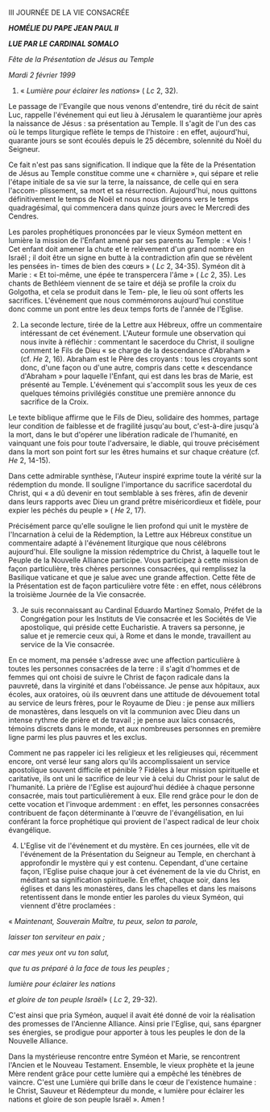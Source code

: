III JOURNÉE DE LA VIE CONSACRÉE

***HOMÉLIE DU PAPE JEAN PAUL II***

***LUE PAR LE CARDINAL SOMALO***

*Fête de la Présentation de Jésus au Temple*

*Mardi 2 février 1999*

1. « *Lumière pour éclairer les nations*» ( *Lc* 2, 32).

Le passage de l'Evangile que nous venons d'entendre, tiré du récit de saint Luc, rappelle l'événement qui eut lieu à Jérusalem le quarantième jour après la naissance de Jésus : sa présentation au Temple. Il s'agit de l'un des cas où le temps liturgique reflète le temps de l'histoire : en effet, aujourd'hui, quarante jours se sont écoulés depuis le 25 décembre, solennité du Noël du Seigneur.

Ce fait n'est pas sans signification. Il indique que la fête de la Présentation de Jésus au Temple constitue comme une « charnière », qui sépare et relie l'étape initiale de sa vie sur la terre, la naissance, de celle qui en sera l'accom- plissement, sa mort et sa résurrection. Aujourd'hui, nous quittons définitivement le temps de Noël et nous nous dirigeons vers le temps quadragésimal, qui commencera dans quinze jours avec le Mercredi des Cendres.

Les paroles prophétiques prononcées par le vieux Syméon mettent en lumière la mission de l'Enfant amené par ses parents au Temple : « Vois ! Cet enfant doit amener la chute et le relèvement d'un grand nombre en Israël ; il doit être un signe en butte à la contradiction afin que se révèlent les pensées in- times de bien des cœurs » ( *Lc* 2, 34-35). Syméon dit à Marie : « Et toi-même, une épée te transpercera l'âme » ( *Lc* 2, 35). Les chants de Bethléem viennent de se taire et déjà se profile la croix du Golgotha, et cela se produit dans le Tem- ple, le lieu où sont offerts les sacrifices. L'événement que nous commémorons aujourd'hui constitue donc comme un pont entre les deux temps forts de l'année de l'Eglise.

2. La seconde lecture, tirée de la Lettre aux Hébreux, offre un commentaire intéressant de cet événement. L'Auteur formule une observation qui nous invite à réfléchir : commentant le sacerdoce du Christ, il souligne comment le Fils de Dieu « se charge de la descendance d'Abraham » (cf. *He* 2, 16). Abraham est le Père des croyants : tous les croyants sont donc, d'une façon ou d'une autre, compris dans cette « descendance d'Abraham » pour laquelle l'Enfant, qui est dans les bras de Marie, est présenté au Temple. L'événement qui s'accomplit sous les yeux de ces quelques témoins privilégiés constitue une première annonce du sacrifice de la Croix.

Le texte biblique affirme que le Fils de Dieu, solidaire des hommes, partage leur condition de faiblesse et de fragilité jusqu'au bout, c'est-à-dire jusqu'à la mort, dans le but d'opérer une libération radicale de l'humanité, en vainquant une fois pour toute l'adversaire, le diable, qui trouve précisément dans la mort son point fort sur les êtres humains et sur chaque créature (cf. *He* 2, 14-15).

Dans cette admirable synthèse, l'Auteur inspiré exprime toute la vérité sur la rédemption du monde. Il souligne l'importance du sacrifice sacerdotal du Christ, qui « a dû devenir en tout semblable à ses frères, afin de devenir dans leurs rapports avec Dieu un grand prêtre miséricordieux et fidèle, pour expier les péchés du peuple » ( *He* 2, 17).

Précisément parce qu'elle souligne le lien profond qui unit le mystère de l'Incarnation à celui de la Rédemption, la Lettre aux Hébreux constitue un commentaire adapté à l'événement liturgique que nous célébrons aujourd'hui. Elle souligne la mission rédemptrice du Christ, à laquelle tout le Peuple de la Nouvelle Alliance participe. Vous participez à cette mission de façon particulière, très chères personnes consacrées, qui remplissez la Basilique vaticane et que je salue avec une grande affection. Cette fête de la Présentation est de façon particulière votre fête : en effet, nous célébrons la troisième Journée de la Vie consacrée.

3. Je suis reconnaissant au Cardinal Eduardo Martínez Somalo, Préfet de la Congrégation pour les Instituts de Vie consacrée et les Sociétés de Vie apostolique, qui préside cette Eucharistie. A travers sa personne, je salue et je remercie ceux qui, à Rome et dans le monde, travaillent au service de la Vie consacrée.

En ce moment, ma pensée s'adresse avec une affection particulière à toutes les personnes consacrées de la terre : il s'agit d'hommes et de femmes qui ont choisi de suivre le Christ de façon radicale dans la pauvreté, dans la virginité et dans l'obéissance. Je pense aux hôpitaux, aux écoles, aux oratoires, où ils œuvrent dans une attitude de dévouement total au service de leurs frères, pour le Royaume de Dieu : je pense aux milliers de monastères, dans lesquels on vit la communion avec Dieu dans un intense rythme de prière et de travail ; je pense aux laïcs consacrés, témoins discrets dans le monde, et aux nombreuses personnes en première ligne parmi les plus pauvres et les exclus.

Comment ne pas rappeler ici les religieux et les religieuses qui, récemment encore, ont versé leur sang alors qu'ils accomplissaient un service apostolique souvent difficile et pénible ? Fidèles à leur mission spirituelle et caritative, ils ont uni le sacrifice de leur vie à celui du Christ pour le salut de l'humanité. La prière de l'Eglise est aujourd'hui dédiée à chaque personne consacrée, mais tout particulièrement à eux. Elle rend grâce pour le don de cette vocation et l'invoque ardemment : en effet, les personnes consacrées contribuent de façon déterminante à l'œuvre de l'évangélisation, en lui conférant la force prophétique qui provient de l'aspect radical de leur choix évangélique.

4. L'Eglise vit de l'événement et du mystère. En ces journées, elle vit de l'événement de la Présentation du Seigneur au Temple, en cherchant à approfondir le mystère qui y est contenu. Cependant, d'une certaine façon, l'Eglise puise chaque jour à cet événement de la vie du Christ, en méditant sa signification spirituelle. En effet, chaque soir, dans les églises et dans les monastères, dans les chapelles et dans les maisons retentissent dans le monde entier les paroles du vieux Syméon, qui viennent d'être proclamées :

« *Maintenant, Souverain Maître, tu peux, selon ta parole,*

*laisser ton serviteur en paix ;*

*car mes yeux ont vu ton salut,*

*que tu as préparé à la face de tous les peuples ;*

*lumière pour éclairer les nations*

*et gloire de ton peuple Israël*» ( *Lc* 2, 29-32).

C'est ainsi que pria Syméon, auquel il avait été donné de voir la réalisation des promesses de l'Ancienne Alliance. Ainsi prie l'Eglise, qui, sans épargner ses énergies, se prodigue pour apporter à tous les peuples le don de la Nouvelle Alliance.

Dans la mystérieuse rencontre entre Syméon et Marie, se rencontrent l'Ancien et le Nouveau Testament. Ensemble, le vieux prophète et la jeune Mère rendent grâce pour cette lumière qui a empêché les ténèbres de vaincre. C'est une Lumière qui brille dans le cœur de l'existence humaine : le Christ, Sauveur et Rédempteur du monde, « lumière pour éclairer les nations et gloire de son peuple Israël ». Amen !